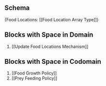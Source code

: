 ## Schema

{Food Locations: [[Food Location Array Type]]}

## Blocks with Space in Domain
1. [[Update Food Locations Mechanism]]

## Blocks with Space in Codomain
1. [[Food Growth Policy]]
2. [[Prey Feeding Policy]]

